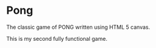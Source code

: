 # Pong

The classic game of PONG written using HTML 5 canvas.

This is my second fully functional game.